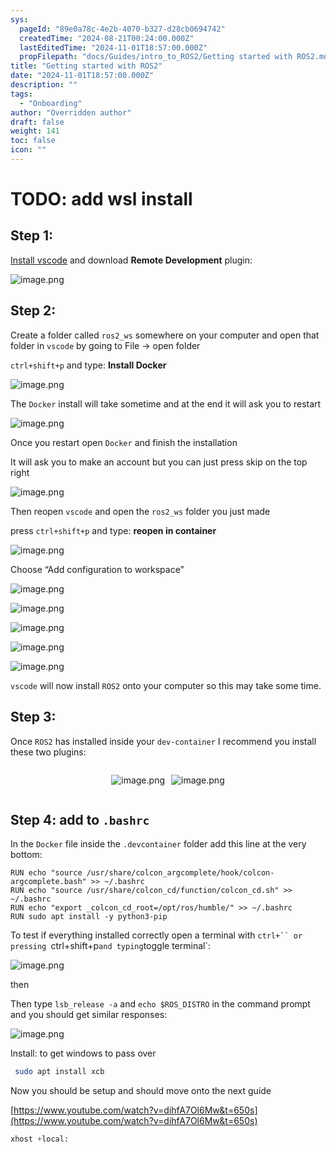```yaml
---
sys:
  pageId: "89e0a78c-4e2b-4070-b327-d28cb0694742"
  createdTime: "2024-08-21T00:24:00.000Z"
  lastEditedTime: "2024-11-01T18:57:00.000Z"
  propFilepath: "docs/Guides/intro_to_ROS2/Getting started with ROS2.md"
title: "Getting started with ROS2"
date: "2024-11-01T18:57:00.000Z"
description: ""
tags:
  - "Onboarding"
author: "Overridden author"
draft: false
weight: 141
toc: false
icon: ""
---
```


# TODO: add wsl install

## Step 1:

[Install vscode](https://code.visualstudio.com/download) and download **Remote Development** plugin:

![image.png](https://prod-files-secure.s3.us-west-2.amazonaws.com/d518164a-d88e-44d1-a4ee-3adb3bd8bce0/efb52993-1881-4a40-b95e-6f020334f022/image.png?X-Amz-Algorithm=AWS4-HMAC-SHA256&X-Amz-Content-Sha256=UNSIGNED-PAYLOAD&X-Amz-Credential=ASIAZI2LB466TO2YFRP2%2F20250311%2Fus-west-2%2Fs3%2Faws4_request&X-Amz-Date=20250311T150916Z&X-Amz-Expires=3600&X-Amz-Security-Token=IQoJb3JpZ2luX2VjEF8aCXVzLXdlc3QtMiJHMEUCIHwJUGI%2FhHF9xoaiEhstlvE6VWFN40AC68lCFQ%2BjiIG3AiEAi1yxKfddruJ1Ie27w92imNBgeozyymbSWJuXlW9tOSwqiAQIp%2F%2F%2F%2F%2F%2F%2F%2F%2F%2F%2FARAAGgw2Mzc0MjMxODM4MDUiDJpucXaMoPwN1MLN1SrcA2CcfDc3anmMrtdA8t4v2n9sFsgj0iPLUbxZ3NnsMva%2BWKf0j3xqwR8lonWy0QKym%2Fff98%2F9BuNMEssGSy26O%2BvBIeiKKZIJaaDD3UEh3WwsEdbwHzC5QgZEhAqORbF%2BJAFoFM61ak0XsAO7GMGm7wLhVJglN0X8bPptsmYgt7PNin19R1zFscyg6MuNGDtISCdp7TviWzw5c1KbiO5f4EYKi5Kbggzn1GzCbS8dGp9SGY2eIZW6B60drXlrlvuWWe8E9fjn9TCFDSSof8XlqCA63KGv1%2Bfabvu8q2XpZif9pw62CdsMVPD8zkBgh8nxIV6N9DSm%2F5rZe338AtHjoTRzPkRrr2wUoeXteBzbfBYsvA7EqR5JuR8%2FdP7M%2FQlYN4NxGh5bAKtsJ9raA5pi1%2FWKjxsqDStEmWr8g9OqizZWKMVxh6V58PKcgzzIWM%2BxQ%2FfIFNR41uHeF%2B0uVNJqn%2FQmJqagEc4W%2BjQ0wqxmX7%2Bp4raOQnNpYZBu69y1qchuczJbrQ4oxOIWBOhfT04MqEeTdBafqyerKH9NI%2BqCq3D9DJnkr%2FKpAv6YKhxaSLV5Im%2FyExFYeWg9NBLMhLHdyfGF7Jbn1AdBdmO9uzzs5lRZxu6yr7e8aGF%2F%2FkBEMISNwb4GOqUBvpYabuw4RL%2B%2FgjuY7JRKKtXDeuPPWKfSg%2Bs5lHiJGlSTJcqvEHkv5X2Xt99WSo4P3HtyP6PjC4ba3vKdFwrzFiKuBzPTruLRNqOirH701w2hb%2Fx2QB0K8p5%2BN4ARDemEkBWlxINDKaq8QsPQR%2BvTp2VTOaeq5vuLuFm0i683IQ7bxa9%2Bq%2F3ypCDSX5RRQUmtzMS3MjkduU1pBBXcch5BRZ%2Bf7LKz&X-Amz-Signature=2dcaf9e2d5dd144796224c609aff15f064256525bc2d5f9be5e9801662e7071c&X-Amz-SignedHeaders=host&x-id=GetObject)

## Step 2:

Create a folder called `ros2_ws` somewhere on your computer and open that folder in `vscode` by going to File → open folder 

`ctrl+shift+p` and type: **Install Docker**

![image.png](https://prod-files-secure.s3.us-west-2.amazonaws.com/d518164a-d88e-44d1-a4ee-3adb3bd8bce0/2269dc0e-1cd5-47ff-bceb-c04ad9b2eab0/image.png?X-Amz-Algorithm=AWS4-HMAC-SHA256&X-Amz-Content-Sha256=UNSIGNED-PAYLOAD&X-Amz-Credential=ASIAZI2LB466TO2YFRP2%2F20250311%2Fus-west-2%2Fs3%2Faws4_request&X-Amz-Date=20250311T150916Z&X-Amz-Expires=3600&X-Amz-Security-Token=IQoJb3JpZ2luX2VjEF8aCXVzLXdlc3QtMiJHMEUCIHwJUGI%2FhHF9xoaiEhstlvE6VWFN40AC68lCFQ%2BjiIG3AiEAi1yxKfddruJ1Ie27w92imNBgeozyymbSWJuXlW9tOSwqiAQIp%2F%2F%2F%2F%2F%2F%2F%2F%2F%2F%2FARAAGgw2Mzc0MjMxODM4MDUiDJpucXaMoPwN1MLN1SrcA2CcfDc3anmMrtdA8t4v2n9sFsgj0iPLUbxZ3NnsMva%2BWKf0j3xqwR8lonWy0QKym%2Fff98%2F9BuNMEssGSy26O%2BvBIeiKKZIJaaDD3UEh3WwsEdbwHzC5QgZEhAqORbF%2BJAFoFM61ak0XsAO7GMGm7wLhVJglN0X8bPptsmYgt7PNin19R1zFscyg6MuNGDtISCdp7TviWzw5c1KbiO5f4EYKi5Kbggzn1GzCbS8dGp9SGY2eIZW6B60drXlrlvuWWe8E9fjn9TCFDSSof8XlqCA63KGv1%2Bfabvu8q2XpZif9pw62CdsMVPD8zkBgh8nxIV6N9DSm%2F5rZe338AtHjoTRzPkRrr2wUoeXteBzbfBYsvA7EqR5JuR8%2FdP7M%2FQlYN4NxGh5bAKtsJ9raA5pi1%2FWKjxsqDStEmWr8g9OqizZWKMVxh6V58PKcgzzIWM%2BxQ%2FfIFNR41uHeF%2B0uVNJqn%2FQmJqagEc4W%2BjQ0wqxmX7%2Bp4raOQnNpYZBu69y1qchuczJbrQ4oxOIWBOhfT04MqEeTdBafqyerKH9NI%2BqCq3D9DJnkr%2FKpAv6YKhxaSLV5Im%2FyExFYeWg9NBLMhLHdyfGF7Jbn1AdBdmO9uzzs5lRZxu6yr7e8aGF%2F%2FkBEMISNwb4GOqUBvpYabuw4RL%2B%2FgjuY7JRKKtXDeuPPWKfSg%2Bs5lHiJGlSTJcqvEHkv5X2Xt99WSo4P3HtyP6PjC4ba3vKdFwrzFiKuBzPTruLRNqOirH701w2hb%2Fx2QB0K8p5%2BN4ARDemEkBWlxINDKaq8QsPQR%2BvTp2VTOaeq5vuLuFm0i683IQ7bxa9%2Bq%2F3ypCDSX5RRQUmtzMS3MjkduU1pBBXcch5BRZ%2Bf7LKz&X-Amz-Signature=9efb033c570fdc2f6bea626e85d43ccdd10d567fc30851f3eac8f048083b74c9&X-Amz-SignedHeaders=host&x-id=GetObject)

The `Docker` install will take sometime and at the end it will ask you to restart

![image.png](https://prod-files-secure.s3.us-west-2.amazonaws.com/d518164a-d88e-44d1-a4ee-3adb3bd8bce0/ed233f78-be33-4b1f-b89c-9c346c0e961e/image.png?X-Amz-Algorithm=AWS4-HMAC-SHA256&X-Amz-Content-Sha256=UNSIGNED-PAYLOAD&X-Amz-Credential=ASIAZI2LB466TO2YFRP2%2F20250311%2Fus-west-2%2Fs3%2Faws4_request&X-Amz-Date=20250311T150916Z&X-Amz-Expires=3600&X-Amz-Security-Token=IQoJb3JpZ2luX2VjEF8aCXVzLXdlc3QtMiJHMEUCIHwJUGI%2FhHF9xoaiEhstlvE6VWFN40AC68lCFQ%2BjiIG3AiEAi1yxKfddruJ1Ie27w92imNBgeozyymbSWJuXlW9tOSwqiAQIp%2F%2F%2F%2F%2F%2F%2F%2F%2F%2F%2FARAAGgw2Mzc0MjMxODM4MDUiDJpucXaMoPwN1MLN1SrcA2CcfDc3anmMrtdA8t4v2n9sFsgj0iPLUbxZ3NnsMva%2BWKf0j3xqwR8lonWy0QKym%2Fff98%2F9BuNMEssGSy26O%2BvBIeiKKZIJaaDD3UEh3WwsEdbwHzC5QgZEhAqORbF%2BJAFoFM61ak0XsAO7GMGm7wLhVJglN0X8bPptsmYgt7PNin19R1zFscyg6MuNGDtISCdp7TviWzw5c1KbiO5f4EYKi5Kbggzn1GzCbS8dGp9SGY2eIZW6B60drXlrlvuWWe8E9fjn9TCFDSSof8XlqCA63KGv1%2Bfabvu8q2XpZif9pw62CdsMVPD8zkBgh8nxIV6N9DSm%2F5rZe338AtHjoTRzPkRrr2wUoeXteBzbfBYsvA7EqR5JuR8%2FdP7M%2FQlYN4NxGh5bAKtsJ9raA5pi1%2FWKjxsqDStEmWr8g9OqizZWKMVxh6V58PKcgzzIWM%2BxQ%2FfIFNR41uHeF%2B0uVNJqn%2FQmJqagEc4W%2BjQ0wqxmX7%2Bp4raOQnNpYZBu69y1qchuczJbrQ4oxOIWBOhfT04MqEeTdBafqyerKH9NI%2BqCq3D9DJnkr%2FKpAv6YKhxaSLV5Im%2FyExFYeWg9NBLMhLHdyfGF7Jbn1AdBdmO9uzzs5lRZxu6yr7e8aGF%2F%2FkBEMISNwb4GOqUBvpYabuw4RL%2B%2FgjuY7JRKKtXDeuPPWKfSg%2Bs5lHiJGlSTJcqvEHkv5X2Xt99WSo4P3HtyP6PjC4ba3vKdFwrzFiKuBzPTruLRNqOirH701w2hb%2Fx2QB0K8p5%2BN4ARDemEkBWlxINDKaq8QsPQR%2BvTp2VTOaeq5vuLuFm0i683IQ7bxa9%2Bq%2F3ypCDSX5RRQUmtzMS3MjkduU1pBBXcch5BRZ%2Bf7LKz&X-Amz-Signature=b855b7962424a15bc9790ca06250a1ecf87ce009b3e5d2ef022459b66ed517e0&X-Amz-SignedHeaders=host&x-id=GetObject)

Once you restart open `Docker` and finish the installation

It will ask you to make an account but you can just press skip on the top right

![image.png](https://prod-files-secure.s3.us-west-2.amazonaws.com/d518164a-d88e-44d1-a4ee-3adb3bd8bce0/21010ad9-1659-4fd9-9f59-9932a09b2a3d/image.png?X-Amz-Algorithm=AWS4-HMAC-SHA256&X-Amz-Content-Sha256=UNSIGNED-PAYLOAD&X-Amz-Credential=ASIAZI2LB466TO2YFRP2%2F20250311%2Fus-west-2%2Fs3%2Faws4_request&X-Amz-Date=20250311T150916Z&X-Amz-Expires=3600&X-Amz-Security-Token=IQoJb3JpZ2luX2VjEF8aCXVzLXdlc3QtMiJHMEUCIHwJUGI%2FhHF9xoaiEhstlvE6VWFN40AC68lCFQ%2BjiIG3AiEAi1yxKfddruJ1Ie27w92imNBgeozyymbSWJuXlW9tOSwqiAQIp%2F%2F%2F%2F%2F%2F%2F%2F%2F%2F%2FARAAGgw2Mzc0MjMxODM4MDUiDJpucXaMoPwN1MLN1SrcA2CcfDc3anmMrtdA8t4v2n9sFsgj0iPLUbxZ3NnsMva%2BWKf0j3xqwR8lonWy0QKym%2Fff98%2F9BuNMEssGSy26O%2BvBIeiKKZIJaaDD3UEh3WwsEdbwHzC5QgZEhAqORbF%2BJAFoFM61ak0XsAO7GMGm7wLhVJglN0X8bPptsmYgt7PNin19R1zFscyg6MuNGDtISCdp7TviWzw5c1KbiO5f4EYKi5Kbggzn1GzCbS8dGp9SGY2eIZW6B60drXlrlvuWWe8E9fjn9TCFDSSof8XlqCA63KGv1%2Bfabvu8q2XpZif9pw62CdsMVPD8zkBgh8nxIV6N9DSm%2F5rZe338AtHjoTRzPkRrr2wUoeXteBzbfBYsvA7EqR5JuR8%2FdP7M%2FQlYN4NxGh5bAKtsJ9raA5pi1%2FWKjxsqDStEmWr8g9OqizZWKMVxh6V58PKcgzzIWM%2BxQ%2FfIFNR41uHeF%2B0uVNJqn%2FQmJqagEc4W%2BjQ0wqxmX7%2Bp4raOQnNpYZBu69y1qchuczJbrQ4oxOIWBOhfT04MqEeTdBafqyerKH9NI%2BqCq3D9DJnkr%2FKpAv6YKhxaSLV5Im%2FyExFYeWg9NBLMhLHdyfGF7Jbn1AdBdmO9uzzs5lRZxu6yr7e8aGF%2F%2FkBEMISNwb4GOqUBvpYabuw4RL%2B%2FgjuY7JRKKtXDeuPPWKfSg%2Bs5lHiJGlSTJcqvEHkv5X2Xt99WSo4P3HtyP6PjC4ba3vKdFwrzFiKuBzPTruLRNqOirH701w2hb%2Fx2QB0K8p5%2BN4ARDemEkBWlxINDKaq8QsPQR%2BvTp2VTOaeq5vuLuFm0i683IQ7bxa9%2Bq%2F3ypCDSX5RRQUmtzMS3MjkduU1pBBXcch5BRZ%2Bf7LKz&X-Amz-Signature=b1f97661a691ac3be494763f3a69f24b5cc77488b2a35fd2f817dde0604d6f60&X-Amz-SignedHeaders=host&x-id=GetObject)

Then reopen `vscode` and open the `ros2_ws` folder you just made

press `ctrl+shift+p` and type: **reopen in container**

![image.png](https://prod-files-secure.s3.us-west-2.amazonaws.com/d518164a-d88e-44d1-a4ee-3adb3bd8bce0/4e93b8c2-41ad-488c-8095-c74205196118/image.png?X-Amz-Algorithm=AWS4-HMAC-SHA256&X-Amz-Content-Sha256=UNSIGNED-PAYLOAD&X-Amz-Credential=ASIAZI2LB466TO2YFRP2%2F20250311%2Fus-west-2%2Fs3%2Faws4_request&X-Amz-Date=20250311T150916Z&X-Amz-Expires=3600&X-Amz-Security-Token=IQoJb3JpZ2luX2VjEF8aCXVzLXdlc3QtMiJHMEUCIHwJUGI%2FhHF9xoaiEhstlvE6VWFN40AC68lCFQ%2BjiIG3AiEAi1yxKfddruJ1Ie27w92imNBgeozyymbSWJuXlW9tOSwqiAQIp%2F%2F%2F%2F%2F%2F%2F%2F%2F%2F%2FARAAGgw2Mzc0MjMxODM4MDUiDJpucXaMoPwN1MLN1SrcA2CcfDc3anmMrtdA8t4v2n9sFsgj0iPLUbxZ3NnsMva%2BWKf0j3xqwR8lonWy0QKym%2Fff98%2F9BuNMEssGSy26O%2BvBIeiKKZIJaaDD3UEh3WwsEdbwHzC5QgZEhAqORbF%2BJAFoFM61ak0XsAO7GMGm7wLhVJglN0X8bPptsmYgt7PNin19R1zFscyg6MuNGDtISCdp7TviWzw5c1KbiO5f4EYKi5Kbggzn1GzCbS8dGp9SGY2eIZW6B60drXlrlvuWWe8E9fjn9TCFDSSof8XlqCA63KGv1%2Bfabvu8q2XpZif9pw62CdsMVPD8zkBgh8nxIV6N9DSm%2F5rZe338AtHjoTRzPkRrr2wUoeXteBzbfBYsvA7EqR5JuR8%2FdP7M%2FQlYN4NxGh5bAKtsJ9raA5pi1%2FWKjxsqDStEmWr8g9OqizZWKMVxh6V58PKcgzzIWM%2BxQ%2FfIFNR41uHeF%2B0uVNJqn%2FQmJqagEc4W%2BjQ0wqxmX7%2Bp4raOQnNpYZBu69y1qchuczJbrQ4oxOIWBOhfT04MqEeTdBafqyerKH9NI%2BqCq3D9DJnkr%2FKpAv6YKhxaSLV5Im%2FyExFYeWg9NBLMhLHdyfGF7Jbn1AdBdmO9uzzs5lRZxu6yr7e8aGF%2F%2FkBEMISNwb4GOqUBvpYabuw4RL%2B%2FgjuY7JRKKtXDeuPPWKfSg%2Bs5lHiJGlSTJcqvEHkv5X2Xt99WSo4P3HtyP6PjC4ba3vKdFwrzFiKuBzPTruLRNqOirH701w2hb%2Fx2QB0K8p5%2BN4ARDemEkBWlxINDKaq8QsPQR%2BvTp2VTOaeq5vuLuFm0i683IQ7bxa9%2Bq%2F3ypCDSX5RRQUmtzMS3MjkduU1pBBXcch5BRZ%2Bf7LKz&X-Amz-Signature=66c96f51b205d97b2cf6abc8bd25224106dcc6fe070dce7d5c21b334683396bf&X-Amz-SignedHeaders=host&x-id=GetObject)

Choose “Add configuration to workspace”

![image.png](https://prod-files-secure.s3.us-west-2.amazonaws.com/d518164a-d88e-44d1-a4ee-3adb3bd8bce0/9560b282-5060-4989-ba37-97e7b2c22476/image.png?X-Amz-Algorithm=AWS4-HMAC-SHA256&X-Amz-Content-Sha256=UNSIGNED-PAYLOAD&X-Amz-Credential=ASIAZI2LB466TO2YFRP2%2F20250311%2Fus-west-2%2Fs3%2Faws4_request&X-Amz-Date=20250311T150916Z&X-Amz-Expires=3600&X-Amz-Security-Token=IQoJb3JpZ2luX2VjEF8aCXVzLXdlc3QtMiJHMEUCIHwJUGI%2FhHF9xoaiEhstlvE6VWFN40AC68lCFQ%2BjiIG3AiEAi1yxKfddruJ1Ie27w92imNBgeozyymbSWJuXlW9tOSwqiAQIp%2F%2F%2F%2F%2F%2F%2F%2F%2F%2F%2FARAAGgw2Mzc0MjMxODM4MDUiDJpucXaMoPwN1MLN1SrcA2CcfDc3anmMrtdA8t4v2n9sFsgj0iPLUbxZ3NnsMva%2BWKf0j3xqwR8lonWy0QKym%2Fff98%2F9BuNMEssGSy26O%2BvBIeiKKZIJaaDD3UEh3WwsEdbwHzC5QgZEhAqORbF%2BJAFoFM61ak0XsAO7GMGm7wLhVJglN0X8bPptsmYgt7PNin19R1zFscyg6MuNGDtISCdp7TviWzw5c1KbiO5f4EYKi5Kbggzn1GzCbS8dGp9SGY2eIZW6B60drXlrlvuWWe8E9fjn9TCFDSSof8XlqCA63KGv1%2Bfabvu8q2XpZif9pw62CdsMVPD8zkBgh8nxIV6N9DSm%2F5rZe338AtHjoTRzPkRrr2wUoeXteBzbfBYsvA7EqR5JuR8%2FdP7M%2FQlYN4NxGh5bAKtsJ9raA5pi1%2FWKjxsqDStEmWr8g9OqizZWKMVxh6V58PKcgzzIWM%2BxQ%2FfIFNR41uHeF%2B0uVNJqn%2FQmJqagEc4W%2BjQ0wqxmX7%2Bp4raOQnNpYZBu69y1qchuczJbrQ4oxOIWBOhfT04MqEeTdBafqyerKH9NI%2BqCq3D9DJnkr%2FKpAv6YKhxaSLV5Im%2FyExFYeWg9NBLMhLHdyfGF7Jbn1AdBdmO9uzzs5lRZxu6yr7e8aGF%2F%2FkBEMISNwb4GOqUBvpYabuw4RL%2B%2FgjuY7JRKKtXDeuPPWKfSg%2Bs5lHiJGlSTJcqvEHkv5X2Xt99WSo4P3HtyP6PjC4ba3vKdFwrzFiKuBzPTruLRNqOirH701w2hb%2Fx2QB0K8p5%2BN4ARDemEkBWlxINDKaq8QsPQR%2BvTp2VTOaeq5vuLuFm0i683IQ7bxa9%2Bq%2F3ypCDSX5RRQUmtzMS3MjkduU1pBBXcch5BRZ%2Bf7LKz&X-Amz-Signature=bd7d438dca263adcaac48b0c0ee96bd9a478584c05b9fde4167914a41384452d&X-Amz-SignedHeaders=host&x-id=GetObject)

![image.png](https://prod-files-secure.s3.us-west-2.amazonaws.com/d518164a-d88e-44d1-a4ee-3adb3bd8bce0/2ee63f81-886b-48e8-a553-dc6e5eac99e4/image.png?X-Amz-Algorithm=AWS4-HMAC-SHA256&X-Amz-Content-Sha256=UNSIGNED-PAYLOAD&X-Amz-Credential=ASIAZI2LB466TO2YFRP2%2F20250311%2Fus-west-2%2Fs3%2Faws4_request&X-Amz-Date=20250311T150916Z&X-Amz-Expires=3600&X-Amz-Security-Token=IQoJb3JpZ2luX2VjEF8aCXVzLXdlc3QtMiJHMEUCIHwJUGI%2FhHF9xoaiEhstlvE6VWFN40AC68lCFQ%2BjiIG3AiEAi1yxKfddruJ1Ie27w92imNBgeozyymbSWJuXlW9tOSwqiAQIp%2F%2F%2F%2F%2F%2F%2F%2F%2F%2F%2FARAAGgw2Mzc0MjMxODM4MDUiDJpucXaMoPwN1MLN1SrcA2CcfDc3anmMrtdA8t4v2n9sFsgj0iPLUbxZ3NnsMva%2BWKf0j3xqwR8lonWy0QKym%2Fff98%2F9BuNMEssGSy26O%2BvBIeiKKZIJaaDD3UEh3WwsEdbwHzC5QgZEhAqORbF%2BJAFoFM61ak0XsAO7GMGm7wLhVJglN0X8bPptsmYgt7PNin19R1zFscyg6MuNGDtISCdp7TviWzw5c1KbiO5f4EYKi5Kbggzn1GzCbS8dGp9SGY2eIZW6B60drXlrlvuWWe8E9fjn9TCFDSSof8XlqCA63KGv1%2Bfabvu8q2XpZif9pw62CdsMVPD8zkBgh8nxIV6N9DSm%2F5rZe338AtHjoTRzPkRrr2wUoeXteBzbfBYsvA7EqR5JuR8%2FdP7M%2FQlYN4NxGh5bAKtsJ9raA5pi1%2FWKjxsqDStEmWr8g9OqizZWKMVxh6V58PKcgzzIWM%2BxQ%2FfIFNR41uHeF%2B0uVNJqn%2FQmJqagEc4W%2BjQ0wqxmX7%2Bp4raOQnNpYZBu69y1qchuczJbrQ4oxOIWBOhfT04MqEeTdBafqyerKH9NI%2BqCq3D9DJnkr%2FKpAv6YKhxaSLV5Im%2FyExFYeWg9NBLMhLHdyfGF7Jbn1AdBdmO9uzzs5lRZxu6yr7e8aGF%2F%2FkBEMISNwb4GOqUBvpYabuw4RL%2B%2FgjuY7JRKKtXDeuPPWKfSg%2Bs5lHiJGlSTJcqvEHkv5X2Xt99WSo4P3HtyP6PjC4ba3vKdFwrzFiKuBzPTruLRNqOirH701w2hb%2Fx2QB0K8p5%2BN4ARDemEkBWlxINDKaq8QsPQR%2BvTp2VTOaeq5vuLuFm0i683IQ7bxa9%2Bq%2F3ypCDSX5RRQUmtzMS3MjkduU1pBBXcch5BRZ%2Bf7LKz&X-Amz-Signature=17e5240e05beb275b7ced516a5728f04a5076a9699aed67bacc680ed774c8dad&X-Amz-SignedHeaders=host&x-id=GetObject)

![image.png](https://prod-files-secure.s3.us-west-2.amazonaws.com/d518164a-d88e-44d1-a4ee-3adb3bd8bce0/ae1580b2-b048-407e-aed9-b584224a7a04/image.png?X-Amz-Algorithm=AWS4-HMAC-SHA256&X-Amz-Content-Sha256=UNSIGNED-PAYLOAD&X-Amz-Credential=ASIAZI2LB466TO2YFRP2%2F20250311%2Fus-west-2%2Fs3%2Faws4_request&X-Amz-Date=20250311T150916Z&X-Amz-Expires=3600&X-Amz-Security-Token=IQoJb3JpZ2luX2VjEF8aCXVzLXdlc3QtMiJHMEUCIHwJUGI%2FhHF9xoaiEhstlvE6VWFN40AC68lCFQ%2BjiIG3AiEAi1yxKfddruJ1Ie27w92imNBgeozyymbSWJuXlW9tOSwqiAQIp%2F%2F%2F%2F%2F%2F%2F%2F%2F%2F%2FARAAGgw2Mzc0MjMxODM4MDUiDJpucXaMoPwN1MLN1SrcA2CcfDc3anmMrtdA8t4v2n9sFsgj0iPLUbxZ3NnsMva%2BWKf0j3xqwR8lonWy0QKym%2Fff98%2F9BuNMEssGSy26O%2BvBIeiKKZIJaaDD3UEh3WwsEdbwHzC5QgZEhAqORbF%2BJAFoFM61ak0XsAO7GMGm7wLhVJglN0X8bPptsmYgt7PNin19R1zFscyg6MuNGDtISCdp7TviWzw5c1KbiO5f4EYKi5Kbggzn1GzCbS8dGp9SGY2eIZW6B60drXlrlvuWWe8E9fjn9TCFDSSof8XlqCA63KGv1%2Bfabvu8q2XpZif9pw62CdsMVPD8zkBgh8nxIV6N9DSm%2F5rZe338AtHjoTRzPkRrr2wUoeXteBzbfBYsvA7EqR5JuR8%2FdP7M%2FQlYN4NxGh5bAKtsJ9raA5pi1%2FWKjxsqDStEmWr8g9OqizZWKMVxh6V58PKcgzzIWM%2BxQ%2FfIFNR41uHeF%2B0uVNJqn%2FQmJqagEc4W%2BjQ0wqxmX7%2Bp4raOQnNpYZBu69y1qchuczJbrQ4oxOIWBOhfT04MqEeTdBafqyerKH9NI%2BqCq3D9DJnkr%2FKpAv6YKhxaSLV5Im%2FyExFYeWg9NBLMhLHdyfGF7Jbn1AdBdmO9uzzs5lRZxu6yr7e8aGF%2F%2FkBEMISNwb4GOqUBvpYabuw4RL%2B%2FgjuY7JRKKtXDeuPPWKfSg%2Bs5lHiJGlSTJcqvEHkv5X2Xt99WSo4P3HtyP6PjC4ba3vKdFwrzFiKuBzPTruLRNqOirH701w2hb%2Fx2QB0K8p5%2BN4ARDemEkBWlxINDKaq8QsPQR%2BvTp2VTOaeq5vuLuFm0i683IQ7bxa9%2Bq%2F3ypCDSX5RRQUmtzMS3MjkduU1pBBXcch5BRZ%2Bf7LKz&X-Amz-Signature=8aa695649808d851d3a920dd6cedef9a3b386187de035ae9a13af61aa0cd00b8&X-Amz-SignedHeaders=host&x-id=GetObject)

![image.png](https://prod-files-secure.s3.us-west-2.amazonaws.com/d518164a-d88e-44d1-a4ee-3adb3bd8bce0/53255b28-f75e-430f-b9e3-c0ac8577e42b/image.png?X-Amz-Algorithm=AWS4-HMAC-SHA256&X-Amz-Content-Sha256=UNSIGNED-PAYLOAD&X-Amz-Credential=ASIAZI2LB466TO2YFRP2%2F20250311%2Fus-west-2%2Fs3%2Faws4_request&X-Amz-Date=20250311T150916Z&X-Amz-Expires=3600&X-Amz-Security-Token=IQoJb3JpZ2luX2VjEF8aCXVzLXdlc3QtMiJHMEUCIHwJUGI%2FhHF9xoaiEhstlvE6VWFN40AC68lCFQ%2BjiIG3AiEAi1yxKfddruJ1Ie27w92imNBgeozyymbSWJuXlW9tOSwqiAQIp%2F%2F%2F%2F%2F%2F%2F%2F%2F%2F%2FARAAGgw2Mzc0MjMxODM4MDUiDJpucXaMoPwN1MLN1SrcA2CcfDc3anmMrtdA8t4v2n9sFsgj0iPLUbxZ3NnsMva%2BWKf0j3xqwR8lonWy0QKym%2Fff98%2F9BuNMEssGSy26O%2BvBIeiKKZIJaaDD3UEh3WwsEdbwHzC5QgZEhAqORbF%2BJAFoFM61ak0XsAO7GMGm7wLhVJglN0X8bPptsmYgt7PNin19R1zFscyg6MuNGDtISCdp7TviWzw5c1KbiO5f4EYKi5Kbggzn1GzCbS8dGp9SGY2eIZW6B60drXlrlvuWWe8E9fjn9TCFDSSof8XlqCA63KGv1%2Bfabvu8q2XpZif9pw62CdsMVPD8zkBgh8nxIV6N9DSm%2F5rZe338AtHjoTRzPkRrr2wUoeXteBzbfBYsvA7EqR5JuR8%2FdP7M%2FQlYN4NxGh5bAKtsJ9raA5pi1%2FWKjxsqDStEmWr8g9OqizZWKMVxh6V58PKcgzzIWM%2BxQ%2FfIFNR41uHeF%2B0uVNJqn%2FQmJqagEc4W%2BjQ0wqxmX7%2Bp4raOQnNpYZBu69y1qchuczJbrQ4oxOIWBOhfT04MqEeTdBafqyerKH9NI%2BqCq3D9DJnkr%2FKpAv6YKhxaSLV5Im%2FyExFYeWg9NBLMhLHdyfGF7Jbn1AdBdmO9uzzs5lRZxu6yr7e8aGF%2F%2FkBEMISNwb4GOqUBvpYabuw4RL%2B%2FgjuY7JRKKtXDeuPPWKfSg%2Bs5lHiJGlSTJcqvEHkv5X2Xt99WSo4P3HtyP6PjC4ba3vKdFwrzFiKuBzPTruLRNqOirH701w2hb%2Fx2QB0K8p5%2BN4ARDemEkBWlxINDKaq8QsPQR%2BvTp2VTOaeq5vuLuFm0i683IQ7bxa9%2Bq%2F3ypCDSX5RRQUmtzMS3MjkduU1pBBXcch5BRZ%2Bf7LKz&X-Amz-Signature=74cdadc1b229dc848072dee296ef6b9a45da1f5986986cae559fb8d9c62e10dc&X-Amz-SignedHeaders=host&x-id=GetObject)

![image.png](https://prod-files-secure.s3.us-west-2.amazonaws.com/d518164a-d88e-44d1-a4ee-3adb3bd8bce0/7c562767-5af9-4ffb-97d1-327bcdf4ee00/image.png?X-Amz-Algorithm=AWS4-HMAC-SHA256&X-Amz-Content-Sha256=UNSIGNED-PAYLOAD&X-Amz-Credential=ASIAZI2LB466TO2YFRP2%2F20250311%2Fus-west-2%2Fs3%2Faws4_request&X-Amz-Date=20250311T150916Z&X-Amz-Expires=3600&X-Amz-Security-Token=IQoJb3JpZ2luX2VjEF8aCXVzLXdlc3QtMiJHMEUCIHwJUGI%2FhHF9xoaiEhstlvE6VWFN40AC68lCFQ%2BjiIG3AiEAi1yxKfddruJ1Ie27w92imNBgeozyymbSWJuXlW9tOSwqiAQIp%2F%2F%2F%2F%2F%2F%2F%2F%2F%2F%2FARAAGgw2Mzc0MjMxODM4MDUiDJpucXaMoPwN1MLN1SrcA2CcfDc3anmMrtdA8t4v2n9sFsgj0iPLUbxZ3NnsMva%2BWKf0j3xqwR8lonWy0QKym%2Fff98%2F9BuNMEssGSy26O%2BvBIeiKKZIJaaDD3UEh3WwsEdbwHzC5QgZEhAqORbF%2BJAFoFM61ak0XsAO7GMGm7wLhVJglN0X8bPptsmYgt7PNin19R1zFscyg6MuNGDtISCdp7TviWzw5c1KbiO5f4EYKi5Kbggzn1GzCbS8dGp9SGY2eIZW6B60drXlrlvuWWe8E9fjn9TCFDSSof8XlqCA63KGv1%2Bfabvu8q2XpZif9pw62CdsMVPD8zkBgh8nxIV6N9DSm%2F5rZe338AtHjoTRzPkRrr2wUoeXteBzbfBYsvA7EqR5JuR8%2FdP7M%2FQlYN4NxGh5bAKtsJ9raA5pi1%2FWKjxsqDStEmWr8g9OqizZWKMVxh6V58PKcgzzIWM%2BxQ%2FfIFNR41uHeF%2B0uVNJqn%2FQmJqagEc4W%2BjQ0wqxmX7%2Bp4raOQnNpYZBu69y1qchuczJbrQ4oxOIWBOhfT04MqEeTdBafqyerKH9NI%2BqCq3D9DJnkr%2FKpAv6YKhxaSLV5Im%2FyExFYeWg9NBLMhLHdyfGF7Jbn1AdBdmO9uzzs5lRZxu6yr7e8aGF%2F%2FkBEMISNwb4GOqUBvpYabuw4RL%2B%2FgjuY7JRKKtXDeuPPWKfSg%2Bs5lHiJGlSTJcqvEHkv5X2Xt99WSo4P3HtyP6PjC4ba3vKdFwrzFiKuBzPTruLRNqOirH701w2hb%2Fx2QB0K8p5%2BN4ARDemEkBWlxINDKaq8QsPQR%2BvTp2VTOaeq5vuLuFm0i683IQ7bxa9%2Bq%2F3ypCDSX5RRQUmtzMS3MjkduU1pBBXcch5BRZ%2Bf7LKz&X-Amz-Signature=063d5f01d00f541e35ef611fb587c664979bf003e0e99dc0cbadd0f68d34f51e&X-Amz-SignedHeaders=host&x-id=GetObject)

`vscode` will now install `ROS2` onto your computer so this may take some time.

## Step 3:

Once `ROS2` has installed inside your `dev-container` I recommend you install these two plugins:

<div style="display: flex;flex-direction: row; column-gap:10px; max-width: 630px;justify-content: center;">
<div>

![image.png](https://prod-files-secure.s3.us-west-2.amazonaws.com/d518164a-d88e-44d1-a4ee-3adb3bd8bce0/3fc3d550-5a54-4ba1-ba6b-faa01cdb7369/image.png?X-Amz-Algorithm=AWS4-HMAC-SHA256&X-Amz-Content-Sha256=UNSIGNED-PAYLOAD&X-Amz-Credential=ASIAZI2LB466THQWGJVZ%2F20250311%2Fus-west-2%2Fs3%2Faws4_request&X-Amz-Date=20250311T150920Z&X-Amz-Expires=3600&X-Amz-Security-Token=IQoJb3JpZ2luX2VjEF8aCXVzLXdlc3QtMiJIMEYCIQDIDOgCW%2Bn%2FK6H0F9IHGsNq%2Ft0fFVKRu4b3NArec8nLkgIhAIYWCrcwESOV428CjcooIsl7Ie47KBU1tQrBuY8HyliaKogECKf%2F%2F%2F%2F%2F%2F%2F%2F%2F%2FwEQABoMNjM3NDIzMTgzODA1Igy%2FEpJstYXR9E6MKdAq3APdjPZO3VgDaA1MwKonIrflyjBC1JnepjeqyXcM19On%2BfEfevRygnLwqJzoEbmNGrjgEXDtWq5b%2BXqwyQ%2FEyYNVbCUR%2BEi8wgCGuJHMR%2BSVBXv0SGaXQlpVBFq8f01bEFyWdXvDXuVTpkQC8eeV0DdCKgPpJEH0y15z%2BpPLVsjZ7dtllLP2gaJchMqpr8ATI8QBrRYYL5vpZA4E1xMMGYbUFZPLl6JKvKgV7bgIa4ygG1EISMLPLM1%2F2ethxK3tZG58hb1ABvAdcQn%2BYpZ9WeMoc4Rx5KImFlxD%2FEnus13RJ9c5pkmA5n2H0LAbawqH0MzhxIBOkKpDN20IPlPaFI7jwQBstb41HLiq%2BnKKKq%2BMRa%2BV9hY3rHLMJtJFYlrJ8PM7CKMFKh%2BhhoSn77%2BX1EXzG0LIlFXUy3hqcl7Uc8BwSfMZ1HugodM6f9rnqedtUTX%2B2F52TuXgtSuOt1xLt5Oe4OBttNSIkIBPAU9wOOFPH%2FyJxIxz8OAnHcpQJ3ovhNlTrTDDSdKBrY8mpF5D1BZ5pj6%2FgdU53cG6djwlYCYpluY4Fj7TmchvqzhJTsiArgtCcFktlIseHrO2QHnkDGcwv6CyUMf7w4acSlYIcy%2BT1Xpf94FAJPj1yYm91TCYjMG%2BBjqkAazdIl6FS3f%2B%2BOkRWRl%2BiNQJLWncUsxt5gKTo3s0BoUXuvVcwED7vnej%2FjHHF79awWtPTdmbSibuPaqL7xrpcERkhxRfy6KueV2Y%2FYI5XgrD5fexFVvGll8F5KnRgPSdNKtCX3x6YOC3p3%2FqAzwRS5ijB%2FLNktmrGLfM0J8OAoFfe1hk8wHw514BIqz4eBHStoonpWofU%2B8O7XdnfXDbwkkK5LeR&X-Amz-Signature=ceea08664f41ca63c0ac966797b82a8ac1978b219cc00166f9fa11ad3ce0b22f&X-Amz-SignedHeaders=host&x-id=GetObject)

</div>
<div>

![image.png](https://prod-files-secure.s3.us-west-2.amazonaws.com/d518164a-d88e-44d1-a4ee-3adb3bd8bce0/d994cc66-13c2-4093-a5a3-f84cf4601a82/image.png?X-Amz-Algorithm=AWS4-HMAC-SHA256&X-Amz-Content-Sha256=UNSIGNED-PAYLOAD&X-Amz-Credential=ASIAZI2LB466TL4JWJLN%2F20250311%2Fus-west-2%2Fs3%2Faws4_request&X-Amz-Date=20250311T150921Z&X-Amz-Expires=3600&X-Amz-Security-Token=IQoJb3JpZ2luX2VjEF4aCXVzLXdlc3QtMiJHMEUCIQD1FZ%2FAhnMFCS%2F%2BAfa91cSjepZj1QDhRdXPAKf%2FQ3UFDAIgemtlCIpZ7wvfHc1vLqZTze0Xl2E%2F4oyNvuMtzUnnIT4qiAQIp%2F%2F%2F%2F%2F%2F%2F%2F%2F%2F%2FARAAGgw2Mzc0MjMxODM4MDUiDDGNDEiJhMcr1cVGgCrcA7OzV53uNBdoUauq6iUFNaFp7VLUyzW%2BgqpjcotH2L%2B3g9kNx0TAoOLxdmWZRs6p0JgcszM7m9qDht4diq2v3HmvNQElK6LwHsL6Y5L8WSNkLfPKrA9j3iFMZML3bo7bCQU8J%2FhBNNqCCwqKCJVXocQWsRGVYvmKpsQTky%2BNFF%2FEptN5%2BmFXfoxdCz6T6%2FAt6kDk4LHBKXTrxpEh0vFolN%2F%2BxrO4n9jHy4AAcIB8G0wVKFSagwXBL0QbdgXJKNzjd6ihXRAyXxNq5Jsto7P6ERVfQnQVgPKbRMA%2F2PDvGpCV9jeWZPKiQ7MFsgBQCQMHOnDjrIyTk5f5jeg0qLHCyqbdBVRLIw1iWzSR2lqN1r%2F8iCx1TQ035m%2FRiC%2FpLaUmutTNhNFs6MxfOhd46gQdR0plgxKenJDhq4r3sinKkJocI36CnyGoShLfa223p9uLvnwb8BYeipUjB306qInoqubQc0dzi3cvZ4CwxGN2rnP3BMh%2F9yNh9a86y0SCAmgJbUjVWhWHR2TDBuaoHUs6bgmlfnTXcHiCaAtcYht9jDdwjzkPN9myPw%2BZYKgFZkwsijo%2BoJpiDKyLiHuJ4eW%2Frw%2BJQeSw8J7lvu9c9Si%2Bwcab8dFRX%2BH5tnR%2FUugVMP2Lwb4GOqUBvGOBflgPs3EIZlzTvJ%2Bt5ylJK0gnCnUVyhdfveQJpeLsm53ZJpvprZQgeky6D5yQsMrJUwK%2B4HETfVPrMwdp2Vz4mneIa%2F8TicJqs%2By76asLKPguhzkJmim%2Bn79TnodbOplAkrUV2gl4aVN2Ab%2FCsoWTYU7%2FaoWl28qMIsOnuBXM3nFNJB%2BHNkbOV2XwFOScWBFUMYWLex%2F%2F77UhjxSkNBKqVcJN&X-Amz-Signature=b1362ecba8d94998277dc952d12274cf806af277cc801d3ae91ec5e5a7be2b8a&X-Amz-SignedHeaders=host&x-id=GetObject)

</div>
</div>

## Step 4: add to `.bashrc`

In the `Docker` file inside the `.devcontainer` folder add this line at the very bottom: 

```docker
RUN echo "source /usr/share/colcon_argcomplete/hook/colcon-argcomplete.bash" >> ~/.bashrc
RUN echo "source /usr/share/colcon_cd/function/colcon_cd.sh" >> ~/.bashrc
RUN echo "export _colcon_cd_root=/opt/ros/humble/" >> ~/.bashrc
RUN sudo apt install -y python3-pip 
```

To test if everything installed correctly open a terminal with `ctrl+`` or pressing `ctrl+shift+p` and typing `toggle terminal`:

![image.png](https://prod-files-secure.s3.us-west-2.amazonaws.com/d518164a-d88e-44d1-a4ee-3adb3bd8bce0/6a4943d8-b04e-4c02-9a58-775f3384d1a5/image.png?X-Amz-Algorithm=AWS4-HMAC-SHA256&X-Amz-Content-Sha256=UNSIGNED-PAYLOAD&X-Amz-Credential=ASIAZI2LB466TO2YFRP2%2F20250311%2Fus-west-2%2Fs3%2Faws4_request&X-Amz-Date=20250311T150916Z&X-Amz-Expires=3600&X-Amz-Security-Token=IQoJb3JpZ2luX2VjEF8aCXVzLXdlc3QtMiJHMEUCIHwJUGI%2FhHF9xoaiEhstlvE6VWFN40AC68lCFQ%2BjiIG3AiEAi1yxKfddruJ1Ie27w92imNBgeozyymbSWJuXlW9tOSwqiAQIp%2F%2F%2F%2F%2F%2F%2F%2F%2F%2F%2FARAAGgw2Mzc0MjMxODM4MDUiDJpucXaMoPwN1MLN1SrcA2CcfDc3anmMrtdA8t4v2n9sFsgj0iPLUbxZ3NnsMva%2BWKf0j3xqwR8lonWy0QKym%2Fff98%2F9BuNMEssGSy26O%2BvBIeiKKZIJaaDD3UEh3WwsEdbwHzC5QgZEhAqORbF%2BJAFoFM61ak0XsAO7GMGm7wLhVJglN0X8bPptsmYgt7PNin19R1zFscyg6MuNGDtISCdp7TviWzw5c1KbiO5f4EYKi5Kbggzn1GzCbS8dGp9SGY2eIZW6B60drXlrlvuWWe8E9fjn9TCFDSSof8XlqCA63KGv1%2Bfabvu8q2XpZif9pw62CdsMVPD8zkBgh8nxIV6N9DSm%2F5rZe338AtHjoTRzPkRrr2wUoeXteBzbfBYsvA7EqR5JuR8%2FdP7M%2FQlYN4NxGh5bAKtsJ9raA5pi1%2FWKjxsqDStEmWr8g9OqizZWKMVxh6V58PKcgzzIWM%2BxQ%2FfIFNR41uHeF%2B0uVNJqn%2FQmJqagEc4W%2BjQ0wqxmX7%2Bp4raOQnNpYZBu69y1qchuczJbrQ4oxOIWBOhfT04MqEeTdBafqyerKH9NI%2BqCq3D9DJnkr%2FKpAv6YKhxaSLV5Im%2FyExFYeWg9NBLMhLHdyfGF7Jbn1AdBdmO9uzzs5lRZxu6yr7e8aGF%2F%2FkBEMISNwb4GOqUBvpYabuw4RL%2B%2FgjuY7JRKKtXDeuPPWKfSg%2Bs5lHiJGlSTJcqvEHkv5X2Xt99WSo4P3HtyP6PjC4ba3vKdFwrzFiKuBzPTruLRNqOirH701w2hb%2Fx2QB0K8p5%2BN4ARDemEkBWlxINDKaq8QsPQR%2BvTp2VTOaeq5vuLuFm0i683IQ7bxa9%2Bq%2F3ypCDSX5RRQUmtzMS3MjkduU1pBBXcch5BRZ%2Bf7LKz&X-Amz-Signature=cfb0c8c6f1c8940a7016ad5605f5f04172802bae68469a4cb15f85f9c0aeb562&X-Amz-SignedHeaders=host&x-id=GetObject)

then 

Then type `lsb_release -a` and `echo $ROS_DISTRO` in the command prompt and you should get similar responses:

![image.png](https://prod-files-secure.s3.us-west-2.amazonaws.com/d518164a-d88e-44d1-a4ee-3adb3bd8bce0/3e635dec-a805-4e85-8b9e-d000e5b71a4e/image.png?X-Amz-Algorithm=AWS4-HMAC-SHA256&X-Amz-Content-Sha256=UNSIGNED-PAYLOAD&X-Amz-Credential=ASIAZI2LB466TO2YFRP2%2F20250311%2Fus-west-2%2Fs3%2Faws4_request&X-Amz-Date=20250311T150916Z&X-Amz-Expires=3600&X-Amz-Security-Token=IQoJb3JpZ2luX2VjEF8aCXVzLXdlc3QtMiJHMEUCIHwJUGI%2FhHF9xoaiEhstlvE6VWFN40AC68lCFQ%2BjiIG3AiEAi1yxKfddruJ1Ie27w92imNBgeozyymbSWJuXlW9tOSwqiAQIp%2F%2F%2F%2F%2F%2F%2F%2F%2F%2F%2FARAAGgw2Mzc0MjMxODM4MDUiDJpucXaMoPwN1MLN1SrcA2CcfDc3anmMrtdA8t4v2n9sFsgj0iPLUbxZ3NnsMva%2BWKf0j3xqwR8lonWy0QKym%2Fff98%2F9BuNMEssGSy26O%2BvBIeiKKZIJaaDD3UEh3WwsEdbwHzC5QgZEhAqORbF%2BJAFoFM61ak0XsAO7GMGm7wLhVJglN0X8bPptsmYgt7PNin19R1zFscyg6MuNGDtISCdp7TviWzw5c1KbiO5f4EYKi5Kbggzn1GzCbS8dGp9SGY2eIZW6B60drXlrlvuWWe8E9fjn9TCFDSSof8XlqCA63KGv1%2Bfabvu8q2XpZif9pw62CdsMVPD8zkBgh8nxIV6N9DSm%2F5rZe338AtHjoTRzPkRrr2wUoeXteBzbfBYsvA7EqR5JuR8%2FdP7M%2FQlYN4NxGh5bAKtsJ9raA5pi1%2FWKjxsqDStEmWr8g9OqizZWKMVxh6V58PKcgzzIWM%2BxQ%2FfIFNR41uHeF%2B0uVNJqn%2FQmJqagEc4W%2BjQ0wqxmX7%2Bp4raOQnNpYZBu69y1qchuczJbrQ4oxOIWBOhfT04MqEeTdBafqyerKH9NI%2BqCq3D9DJnkr%2FKpAv6YKhxaSLV5Im%2FyExFYeWg9NBLMhLHdyfGF7Jbn1AdBdmO9uzzs5lRZxu6yr7e8aGF%2F%2FkBEMISNwb4GOqUBvpYabuw4RL%2B%2FgjuY7JRKKtXDeuPPWKfSg%2Bs5lHiJGlSTJcqvEHkv5X2Xt99WSo4P3HtyP6PjC4ba3vKdFwrzFiKuBzPTruLRNqOirH701w2hb%2Fx2QB0K8p5%2BN4ARDemEkBWlxINDKaq8QsPQR%2BvTp2VTOaeq5vuLuFm0i683IQ7bxa9%2Bq%2F3ypCDSX5RRQUmtzMS3MjkduU1pBBXcch5BRZ%2Bf7LKz&X-Amz-Signature=462cbd529b8a6312aa7805fef8bd335fe66997279df2fe0e12757b8c8cc6c1a4&X-Amz-SignedHeaders=host&x-id=GetObject)

Install:  to get windows to pass over

```bash
 sudo apt install xcb
```

Now you should be setup and should move onto the next guide 

[https://www.youtube.com/watch?v=dihfA7Ol6Mw&t=650s](https://www.youtube.com/watch?v=dihfA7Ol6Mw&t=650s)

```python
xhost +local:
```
